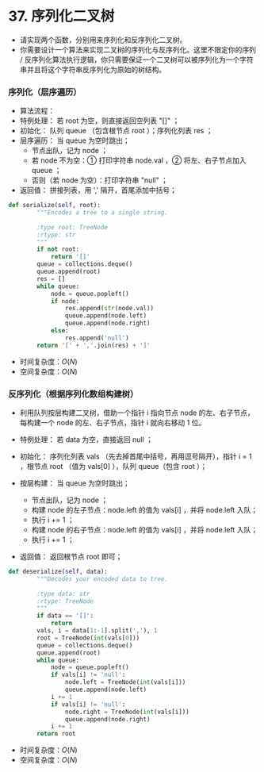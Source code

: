 
# 37. 序列化二叉树

* 请实现两个函数，分别用来序列化和反序列化二叉树。
* 你需要设计一个算法来实现二叉树的序列化与反序列化。这里不限定你的序列 / 反序列化算法执行逻辑，你只需要保证一个二叉树可以被序列化为一个字符串并且将这个字符串反序列化为原始的树结构。

### 序列化（层序遍历）

* 算法流程：
* 特例处理： 若 root 为空，则直接返回空列表 "[]" ；
* 初始化： 队列 queue （包含根节点 root ）；序列化列表 res ；
* 层序遍历： 当 queue 为空时跳出；
    * 节点出队，记为 node ；
    * 若 node 不为空：① 打印字符串 node.val ，② 将左、右子节点加入 queue ；
    * 否则（若 node 为空）：打印字符串 "null" ；
* 返回值： 拼接列表，用 ',' 隔开，首尾添加中括号；


```python
def serialize(self, root):
        """Encodes a tree to a single string.
        
        :type root: TreeNode
        :rtype: str
        """
        if not root:
            return '[]'
        queue = collections.deque()
        queue.append(root)
        res = []
        while queue:
            node = queue.popleft()
            if node:
                res.append(str(node.val))
                queue.append(node.left)
                queue.append(node.right)
            else:
                res.append('null')
        return '[' + ','.join(res) + ']'
```

* 时间复杂度：$O(N)$
* 空间复杂度：$O(N)$

### 反序列化（根据序列化数组构建树）

* 利用队列按层构建二叉树，借助一个指针 i 指向节点 node 的左、右子节点，每构建一个 node 的左、右子节点，指针 i 就向右移动 1 位。

* 特例处理： 若 data 为空，直接返回 null ；
* 初始化： 序列化列表 vals （先去掉首尾中括号，再用逗号隔开），指针 i = 1 ，根节点 root （值为 vals[0] ），队列 queue（包含 root ）；
* 按层构建： 当 queue 为空时跳出；
    * 节点出队，记为 node ；
    * 构建 node 的左子节点：node.left 的值为 vals[i] ，并将 node.left 入队；
    * 执行 i += 1 ；
    * 构建 node 的右子节点：node.left 的值为 vals[i] ，并将 node.left 入队；
    * 执行 i += 1 ；
* 返回值： 返回根节点 root 即可；


```python
def deserialize(self, data):
        """Decodes your encoded data to tree.
        
        :type data: str
        :rtype: TreeNode
        """
        if data == '[]':
            return
        vals, i = data[1:-1].split(','), 1
        root = TreeNode(int(vals[0]))
        queue = collections.deque()
        queue.append(root)
        while queue:
            node = queue.popleft()
            if vals[i] != 'null':
                node.left = TreeNode(int(vals[i]))
                queue.append(node.left)
            i += 1
            if vals[i] != 'null':
                node.right = TreeNode(int(vals[i]))
                queue.append(node.right)
            i += 1
        return root
```

* 时间复杂度：$O(N)$
* 空间复杂度：$O(N)$
